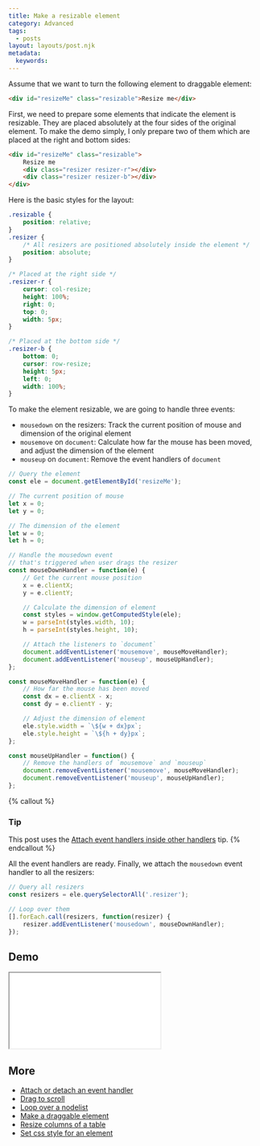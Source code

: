 ```yaml
---
title: Make a resizable element
category: Advanced
tags:
  - posts
layout: layouts/post.njk
metadata:
  keywords:
---
```


Assume that we want to turn the following element to draggable element:

```html
<div id="resizeMe" class="resizable">Resize me</div>
```

First, we need to prepare some elements that indicate the element is resizable. They are placed absolutely at the four sides of the original element.
To make the demo simply, I only prepare two of them which are placed at the right and bottom sides:

```html
<div id="resizeMe" class="resizable">
    Resize me
    <div class="resizer resizer-r"></div>
    <div class="resizer resizer-b"></div>
</div>
```

Here is the basic styles for the layout:

```css
.resizable {
    position: relative;
}
.resizer {
    /* All resizers are positioned absolutely inside the element */
    position: absolute;
}

/* Placed at the right side */
.resizer-r {
    cursor: col-resize;
    height: 100%;
    right: 0;
    top: 0;
    width: 5px;
}

/* Placed at the bottom side */
.resizer-b {
    bottom: 0;
    cursor: row-resize;
    height: 5px;
    left: 0;
    width: 100%;
}
```

To make the element resizable, we are going to handle three events:

* `mousedown` on the resizers: Track the current position of mouse and dimension of the original element
* `mousemove` on `document`: Calculate how far the mouse has been moved, and adjust the dimension of the element
* `mouseup` on `document`: Remove the event handlers of `document`

```js
// Query the element
const ele = document.getElementById('resizeMe');

// The current position of mouse
let x = 0;
let y = 0;

// The dimension of the element
let w = 0;
let h = 0;

// Handle the mousedown event
// that's triggered when user drags the resizer
const mouseDownHandler = function(e) {
    // Get the current mouse position
    x = e.clientX;
    y = e.clientY;

    // Calculate the dimension of element
    const styles = window.getComputedStyle(ele);
    w = parseInt(styles.width, 10);
    h = parseInt(styles.height, 10);

    // Attach the listeners to `document`
    document.addEventListener('mousemove', mouseMoveHandler);
    document.addEventListener('mouseup', mouseUpHandler);
};

const mouseMoveHandler = function(e) {
    // How far the mouse has been moved
    const dx = e.clientX - x;
    const dy = e.clientY - y;

    // Adjust the dimension of element
    ele.style.width = `\${w + dx}px`;
    ele.style.height = `\${h + dy}px`;
};

const mouseUpHandler = function() {
    // Remove the handlers of `mousemove` and `mouseup`
    document.removeEventListener('mousemove', mouseMoveHandler);
    document.removeEventListener('mouseup', mouseUpHandler);
};
```

{% callout %}
### Tip

This post uses the [Attach event handlers inside other handlers](/attach-event-handlers-inside-other-handlers) tip.
{% endcallout %}

All the event handlers are ready. Finally, we attach the `mousedown` event handler to all the resizers:

```js
// Query all resizers
const resizers = ele.querySelectorAll('.resizer');

// Loop over them
[].forEach.call(resizers, function(resizer) {
	resizer.addEventListener('mousedown', mouseDownHandler);	
});
```
## Demo

<iframe src='/demo/make-a-resizable-element/index.html'></iframe>

## More

* [Attach or detach an event handler](/attach-or-detach-an-event-handler)
* [Drag to scroll](/drag-to-scroll)
* [Loop over a nodelist](/loop-over-a-nodelist)
* [Make a draggable element](/make-a-draggable-element)
* [Resize columns of a table](/resize-columns-of-a-table)
* [Set css style for an element](/set-css-style-for-an-element)